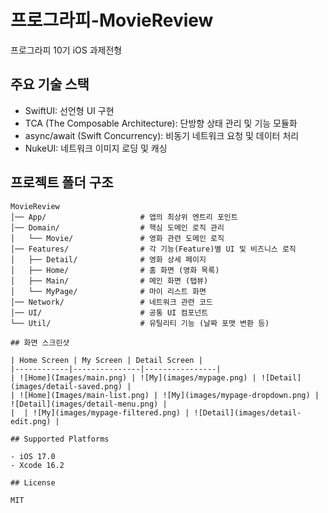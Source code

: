 #  프로그라피-MovieReview

프로그라피 10기 iOS 과제전형 

## 주요 기술 스택

- SwiftUI: 선언형 UI 구현
- TCA (The Composable Architecture): 단방향 상태 관리 및 기능 모듈화
- async/await (Swift Concurrency): 비동기 네트워크 요청 및 데이터 처리
- NukeUI: 네트워크 이미지 로딩 및 캐싱

## 프로젝트 폴더 구조

```plaintext
MovieReview
│── App/                     # 앱의 최상위 엔트리 포인트
│── Domain/                  # 핵심 도메인 로직 관리
│   └── Movie/               # 영화 관련 도메인 로직
│── Features/                # 각 기능(Feature)별 UI 및 비즈니스 로직
│   ├── Detail/              # 영화 상세 페이지
│   ├── Home/                # 홈 화면 (영화 목록)
│   ├── Main/                # 메인 화면 (탭뷰)
│   └── MyPage/              # 마이 리스트 화면
│── Network/                 # 네트워크 관련 코드
│── UI/                      # 공통 UI 컴포넌트
└── Util/                    # 유틸리티 기능 (날짜 포맷 변환 등)

## 화면 스크린샷

| Home Screen | My Screen | Detail Screen |
|------------|---------------|----------------|
| ![Home](Images/main.png) | ![My](images/mypage.png) | ![Detail](images/detail-saved.png) |
| ![Home](Images/main-list.png) | ![My](images/mypage-dropdown.png) | ![Detail](images/detail-menu.png) |
|  | ![My](images/mypage-filtered.png) | ![Detail](images/detail-edit.png) |

## Supported Platforms

- iOS 17.0
- Xcode 16.2

## License

MIT